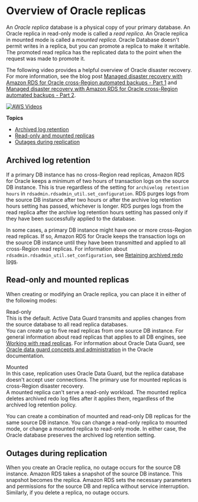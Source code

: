 # Overview of Oracle replicas<a name="oracle-read-replicas.overview"></a>

An *Oracle replica* database is a physical copy of your primary database\. An Oracle replica in read\-only mode is called a *read replica*\. An Oracle replica in mounted mode is called a *mounted replica*\. Oracle Database doesn't permit writes in a replica, but you can promote a replica to make it writable\. The promoted read replica has the replicated data to the point when the request was made to promote it\. 

The following video provides a helpful overview of Oracle disaster recovery\. For more information, see the blog post [Managed disaster recovery with Amazon RDS for Oracle cross\-Region automated backups \- Part 1](http://aws.amazon.com/blogs/database/managed-disaster-recovery-with-amazon-rds-for-oracle-cross-region-automated-backups-part-1/) and [Managed disaster recovery with Amazon RDS for Oracle cross\-Region automated backups \- Part 2](http://aws.amazon.com/blogs/database/part-2-managed-disaster-recovery-with-amazon-rds-for-oracle-xrab/)\.

[![AWS Videos](http://img.youtube.com/vi/-XpzhIevwVg/0.jpg)](http://www.youtube.com/watch?v=-XpzhIevwVg)

**Topics**
+ [Archived log retention](#oracle-read-replicas.overview.log-retention)
+ [Read\-only and mounted replicas](#oracle-read-replicas.overview.modes)
+ [Outages during replication](#oracle-read-replicas.overview.outages)

## Archived log retention<a name="oracle-read-replicas.overview.log-retention"></a>

If a primary DB instance has no cross\-Region read replicas, Amazon RDS for Oracle keeps a minimum of two hours of transaction logs on the source DB instance\. This is true regardless of the setting for `archivelog retention hours` in `rdsadmin.rdsadmin_util.set_configuration`\. RDS purges logs from the source DB instance after two hours or after the archive log retention hours setting has passed, whichever is longer\. RDS purges logs from the read replica after the archive log retention hours setting has passed only if they have been successfully applied to the database\.

In some cases, a primary DB instance might have one or more cross\-Region read replicas\. If so, Amazon RDS for Oracle keeps the transaction logs on the source DB instance until they have been transmitted and applied to all cross\-Region read replicas\. For information about `rdsadmin.rdsadmin_util.set_configuration`, see [Retaining archived redo logs](Appendix.Oracle.CommonDBATasks.Log.md#Appendix.Oracle.CommonDBATasks.RetainRedoLogs)\.

## Read\-only and mounted replicas<a name="oracle-read-replicas.overview.modes"></a>

When creating or modifying an Oracle replica, you can place it in either of the following modes:

Read\-only  
This is the default\. Active Data Guard transmits and applies changes from the source database to all read replica databases\.  
You can create up to five read replicas from one source DB instance\. For general information about read replicas that applies to all DB engines, see [Working with read replicas](USER_ReadRepl.md)\. For information about Oracle Data Guard, see [Oracle data guard concepts and administration](https://docs.oracle.com/en/database/oracle/oracle-database/19/sbydb/oracle-data-guard-concepts.html#GUID-F78703FB-BD74-4F20-9971-8B37ACC40A65) in the Oracle documentation\.

Mounted  
In this case, replication uses Oracle Data Guard, but the replica database doesn't accept user connections\. The primary use for mounted replicas is cross\-Region disaster recovery\.  
A mounted replica can't serve a read\-only workload\. The mounted replica deletes archived redo log files after it applies them, regardless of the archived log retention policy\.

You can create a combination of mounted and read\-only DB replicas for the same source DB instance\. You can change a read\-only replica to mounted mode, or change a mounted replica to read\-only mode\. In either case, the Oracle database preserves the archived log retention setting\.

## Outages during replication<a name="oracle-read-replicas.overview.outages"></a>

When you create an Oracle replica, no outage occurs for the source DB instance\. Amazon RDS takes a snapshot of the source DB instance\. This snapshot becomes the replica\. Amazon RDS sets the necessary parameters and permissions for the source DB and replica without service interruption\. Similarly, if you delete a replica, no outage occurs\.